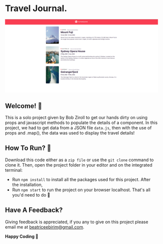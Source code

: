 # Travel Journal.

![The home view](./public/travel-journal.png)

## Welcome! 👋
This is a solo project given by Bob Ziroll to get our hands dirty on using props and javascript methods to populate the details of a component. In this project, we had to get data from a JSON file `data.js`, then with the use of props and .map(), the data was used to display the travel details!
## How To Run? 🤔
Download this code either as a `zip file` or use the `git clone` command to clone it.
Then, open the project folder in your editor and on the integrated terminal:
-  Run `npm install` to install all the packages used for this project.
After the installation,
- Run `npm start` to run the project on your browser localhost.
    That's all you'd need to do 🙂

## Have A Feedback? 
Giving feedback is appreciated, if you any to give on this project please email me at beatriceebirim@gmail.com.

**Happy Coding 💪**

